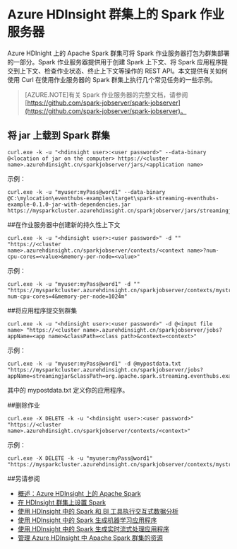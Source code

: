 <properties 
	pageTitle="HDInsight 上的 Apache Spark 作业服务器 | Azure" 
	description="了解如何使用 Spark 作业服务器在 Spark 群集上远程提交和管理作业。" 
	services="hdinsight" 
	documentationCenter="" 
	authors="nitinme" 
	manager="paulettm" 
	editor="cgronlun"/>

<tags 
	ms.service="hdinsight" 
	ms.date="07/10/2015" 
	wacn.date=""/>


# Azure HDInsight 群集上的 Spark 作业服务器

Azure HDInight 上的 Apache Spark 群集可将 Spark 作业服务器打包为群集部署的一部分。Spark 作业服务器提供用于创建 Spark 上下文、将 Spark 应用程序提交到上下文、检查作业状态、终止上下文等操作的 REST API。本文提供有关如何使用 Curl 在使用作业服务器的 Spark 群集上执行几个常见任务的一些示例。

>[AZURE.NOTE]有关 Spark 作业服务器的完整文档，请参阅 [https://github.com/spark-jobserver/spark-jobserver](https://github.com/spark-jobserver/spark-jobserver)。

## <a name="uploadjar"></a>将 jar 上载到 Spark 群集

	curl.exe -k -u "<hdinsight user>:<user password>" --data-binary @<location of jar on the computer> https://<cluster name>.azurehdinsight.cn/sparkjobserver/jars/<application name>

示例：
	
	curl.exe -k -u "myuser:myPass@word1" --data-binary @C:\mylocation\eventhubs-examples\target\spark-streaming-eventhubs-example-0.1.0-jar-with-dependencies.jar https://mysparkcluster.azurehdinsight.cn/sparkjobserver/jars/streamingjar


##<a name="createcontext"></a>在作业服务器中创建新的持久性上下文

	curl.exe -k -u "<hdinsight user>:<user password>" -d "" "https://<cluster name>.azurehdinsight.cn/sparkjobserver/contexts/<context name>?num-cpu-cores=<value>&memory-per-node=<value>"

示例：

	curl.exe -k -u "myuser:myPass@word1" -d "" "https://mysparkcluster.azurehdinsight.cn/sparkjobserver/contexts/mystreaming?num-cpu-cores=4&memory-per-node=1024m"


##<a name="submitapp"></a>将应用程序提交到群集

	curl.exe -k -u "<hdinsight user>:<user password>" -d @<input file name> "https://<cluster name>.azurehdinsight.cn/sparkjobserver/jobs?appName=<app name>&classPath=<class path>&context=<context>"

示例：

	curl.exe -k -u "myuser:myPass@word1" -d @mypostdata.txt "https://mysparkcluster.azurehdinsight.cn/sparkjobserver/jobs?appName=streamingjar&classPath=org.apache.spark.streaming.eventhubs.example.EventCountJobServer&context=mystreaming"

其中的 mypostdata.txt 定义你的应用程序。


##<a name="submitapp"></a>删除作业

	curl.exe -X DELETE -k -u "<hdinsight user>:<user password>" "https://<cluster name>.azurehdinsight.cn/sparkjobserver/contexts/<context>"

示例：

	curl.exe -X DELETE -k -u "myuser:myPass@word1" "https://mysparkcluster.azurehdinsight.cn/sparkjobserver/contexts/mystreaming"


##<a name="seealso"></a>另请参阅

* [概述：Azure HDInsight 上的 Apache Spark](/documentation/articles/hdinsight-apache-spark-overview/)
* [在 HDInsight 群集上设置 Spark](/documentation/articles/hdinsight-apache-spark-provision-clusters/)
* [使用 HDInsight 中的 Spark 和 BI 工具执行交互式数据分析](/documentation/articles/hdinsight-apache-spark-use-bi-tools/)
* [使用 HDInsight 中的 Spark 生成机器学习应用程序](/documentation/articles/hdinsight-apache-spark-ipython-notebook-machine-learning/)
* [使用 HDInsight 中的 Spark 生成实时流式处理应用程序](/documentation/articles/hdinsight-apache-spark-csharp-apache-zeppelin-eventhub-streaming/)
* [管理 Azure HDInsight 中 Apache Spark 群集的资源](/documentation/articles/hdinsight-apache-spark-resource-manager/)


[hdinsight-versions]: /documentation/articles/hdinsight-component-versioning/
[hdinsight-upload-data]: /documentation/articles/hdinsight-upload-data/
[hdinsight-storage]: /documentation/articles/hdinsight-use-blob-storage/

[azure-purchase-options]: http://www.windowsazure.cn/pricing/overview/
[azure-trial]: http://www.windowsazure.cn/pricing/1rmb-trial/
[azure-management-portal]: https://manage.windowsazure.cn/
[azure-create-storageaccount]: /documentation/articles/storage-create-storage-account/

<!---HONumber=66-->